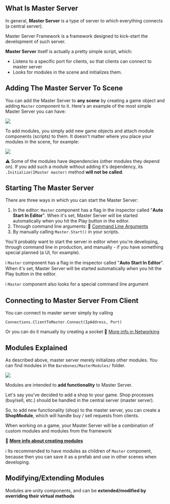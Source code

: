 ## What Is Master Server

In general, **Master Server** is a type of server to which everything connects (a central server). 

Master Server Framework is a framework designed to kick-start the development of such server.

**Master Server** itself is actually a pretty simple script, which:
* Listens to a specific port for clients, so that clients can connect to master server
* Looks for modules in the scene and initializes them.

## Adding The Master Server To Scene

You can add the Master Server to **any scene** by creating a game object and adding `Master` component to it. Here's an example of the most simple Master Server you can have:

![](http://i.imgur.com/0eQIJPf.png)

To add modules, you simply add new game objects and attach module components (scripts) to them. It doesn't matter where you place your modules in the scene, for example:

![](http://i.imgur.com/Cv05aoI.png)

⚠️ Some of the modules have dependencies (other modules they depend on). If you add such a module without adding it's dependency, its `.Initialize(IMaster master)` method **will not be called**.

## Starting The Master Server

There are three ways in which you can start the Master Server:

1. In the editor: `Master` component has a flag in the inspector called "**Auto Start In Editor**". When it's set, Master Server will be started automatically when you hit the Play button in the editor.
2. Through command line arguments: 🔗 [Command Line Arguments](https://github.com/alvyxaz/barebones-masterserver/wiki/Command-Line-Arguments#list-of-supported-arguments)
3. By manually calling `Master.Start()` in your scripts.

You'll probably want to start the server in editor when you're developing, through command line in production, and manually - if you have something special planned (a UI, for example).

ℹ️ `Master` component has a flag in the inspector called "**Auto Start In Editor**". When it's set, Master Server will be started automatically when you hit the Play button in the editor.

ℹ️ `Master` component also looks for a special command line argument

## Connecting to Master Server From Client

You can connect to master server simply by calling

`Connections.ClientToMaster.Connect(IpAddress, Port)`

Or you can do it manually by creating a socket 🔗 [More info in Networking](https://github.com/alvyxaz/barebones-masterserver/wiki/Networking-API#connecting-with-a-client)

## Modules Explained

As described above, master server merely initializes other modules. You can find modules in the `Barebones/MasterModules/` folder.

![](http://i.imgur.com/JxvmvFQ.png)

Modules are intended to **add functionality** to Master Server.

Let's say you've decided to add a shop to your game. Shop processes (buy/sell, etc.) should be handled in the central server (master server).

So, to add new functionality (shop) to the master server, you can create a **ShopModule**, which will handle buy / sell requests from clients.

When working on a game, your Master Server will be a combination of custom modules and modules from the framework

:link: [**More info about creating modules**](https://github.com/alvyxaz/barebones-masterserver/wiki/Creating-Modules)

ℹ️ Its recommended to have modules as children of `Master` component, because then you can save it as a prefab and use in other scenes when developing. 

## Modifying/Extending Modules

Modules are unity components, and can be **extended/modified by overriding their virtual methods**